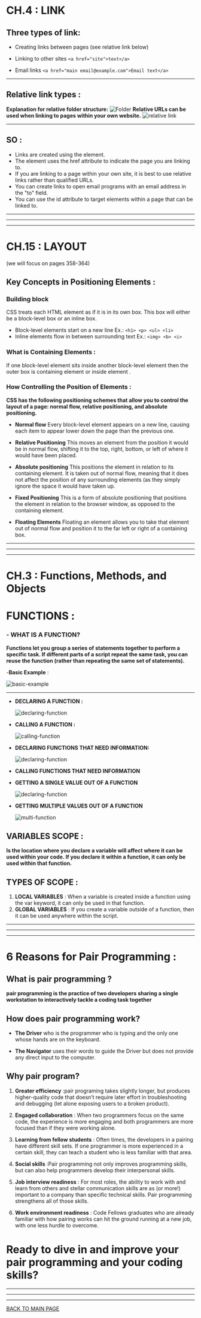 # **CH.4 : LINK**
## **Three types of link:**
* Creating links between pages (see relative link below)

* Linking to other sites `<a href="site">text</a>`

* Email links `<a href="main email@example.com">Email text</a>`

***
## **Relative link types :**
**Explanation for relative folder structure:**
![Folder](IMG/relink.JPG)
**Relative URLs can be used when linking to pages within your own website.**
![relative link](IMG/link.JPG)

***
## **SO :**
* Links are created using the <a> element.
* The <a> element uses the href attribute to indicate the page you are linking to.
* If you are linking to a page within your own site, it is best to use relative links rather than qualified URLs.
* You can create links to open email programs with an email address in the "to" field.
* You can use the id attribute to target elements within a page that can be linked to.
***
***
***
# **CH.15 : LAYOUT** 
(we will focus on pages 358-364)
## **Key Concepts in Positioning Elements** :
### **Building block** 
CSS treats each HTML element as if it is in its own box. This box will either be a block-level box or an inline box.
* Block-level elements start on a new line
Ex.:
`<h1> <p> <ul> <li>`
* Inline elements flow in between surrounding text
Ex.:
`<img> <b> <i>`

### **What is Containing Elements** :
If one block-level element sits inside another block-level element then the outer box is containing element or inside element .

### **How Controlling the Position of Elements** :
**CSS has the following positioning schemes that allow you to control the layout of a page: normal flow, relative positioning, and absolute positioning.**

* **Normal flow** Every block-level element appears on a new line, causing each item to appear lower down the page than the previous one.

* **Relative Positioning**  This moves an element from the
position it would be in normal flow, shifting it to the top, right, bottom, or left of where it would have been placed. 

* **Absolute positioning** This positions the element in relation to its containing element. It is taken out of normal flow, meaning that it does not affect the position of any surrounding elements (as they simply ignore the space it would have taken up.

* **Fixed Positioning** This is a form of absolute positioning that positions the element in relation to the browser window, as opposed to the containing element. 

* **Floating Elements** Floating an element allows you to take that element out of normal flow and position it to the far left or right of a containing box. 


***
***
***
# **CH.3 : Functions, Methods, and Objects**
# **FUNCTIONS :**
### - **WHAT IS A FUNCTION?**
**Functions let you group a series of statements together to perform a specific task. If different parts of a script repeat the same task, you can reuse the function (rather than repeating the same set of statements).**

-**Basic Example** :

   ![basic-example](24.JPG)

***
 * **DECLARING A FUNCTION :**

   ![declaring-function](25.JPG)

 * **CALLING A FUNCTION :**

   ![calling-function](26.JPG)
 
 * **DECLARING  FUNCTIONS THAT NEED INFORMATION:**

    ![declaring-function](27.JPG)

 * **CALLING FUNCTIONS THAT NEED INFORMATION**

 * **GETTING A SINGLE VALUE OUT OF A FUNCTION**

    ![declaring-function](28.JPG)

*  **GETTING MULTIPLE VALUES OUT OF A FUNCTION**

    ![multi-function](IMG/mul.fun.JPG) 

## **VARIABLES SCOPE :**
**Is the location where you declare a variable will affect where it can be used within your code. If you declare it within a function, it can only be used within that function.**
## **TYPES OF SCOPE :**
1. **LOCAL VARIABLES** : When a variable is created inside a function using the var keyword, it can only be used in that function.
2. **GLOBAL VARIABLES** :  If you create a variable outside of a function, then it can be used anywhere within the script.

***
***
***

# **6 Reasons for Pair Programming** :
## **What is pair programming ?**

**pair programming is the practice of two developers sharing a single workstation to interactively tackle a coding task together**

## **How does pair programming work?**

* **The Driver** who is the programmer who is typing and the only one whose hands are on the keyboard. 

* **The Navigator** uses their words to guide the Driver but does not provide any direct input to the computer. 

## **Why pair program?**

1. **Greater efficiency** :pair programing takes slightly longer, but produces higher-quality code that doesn’t require later effort in troubleshooting and debugging (let alone exposing users to a broken product).

2. **Engaged collaboration** : When two programmers focus on the same code, the experience is more engaging and both programmers are more focused than if they were working alone.

3. **Learning from fellow students** :  Often times, the developers in a pairing have different skill sets. If one programmer is more experienced in a certain skill, they can teach a student who is less familiar with that area. 

4. **Social skills** :Pair programming not only improves programming skills, but can also help programmers develop their interpersonal skills.

5. **Job interview readiness** : For most roles, the ability to work with and learn from others and stellar communication skills are as (or more!) important to a company than specific technical skills. Pair programming strengthens all of those skills.

6. **Work environment readiness** : Code Fellows graduates who are already familiar with how pairing works can hit the ground running at a new job, with one less hurdle to overcome.



# **Ready to dive in and improve your pair programming and your coding skills?**

***
***
***
[BACK TO MAIN PAGE](https://github.com/farahalwahaibi/Reading-Notes/blob/main/README.md)




